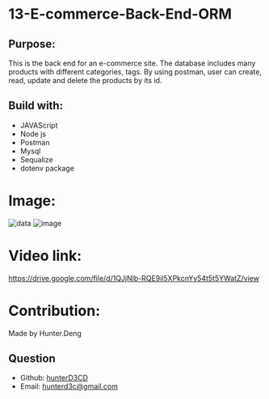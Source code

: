 # 13-E-commerce-Back-End-ORM
## Purpose:

 This is the back end for an e-commerce site. The database includes many products with different categories, tags. By using postman, user can create, read, update and delete the products by its id. 

## Build with:

- JAVAScript
- Node js
- Postman
- Mysql
- Sequalize
- dotenv package

# Image:
![data](https://user-images.githubusercontent.com/82790906/127800982-cf4a8d7a-56c9-4e4b-8f81-0d556dadbe2d.PNG)
![image](https://user-images.githubusercontent.com/82790906/127801288-6d1c76ef-789b-44eb-a51c-bcb9df2cefd9.png)


# Video link:
https://drive.google.com/file/d/1QJjNlb-RQE9il5XPkcnYy54t5t5YWatZ/view


# Contribution:

Made by Hunter.Deng

## Question
  * Github: [hunterD3CD](https://github.com/hunterD3CD)
  * Email: hunterd3c@gmail.com 

